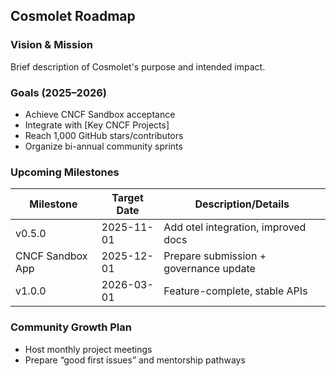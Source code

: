 ## Cosmolet Roadmap

### Vision & Mission
Brief description of Cosmolet's purpose and intended impact.

### Goals (2025–2026)
- Achieve CNCF Sandbox acceptance
- Integrate with [Key CNCF Projects]
- Reach 1,000 GitHub stars/contributors
- Organize bi-annual community sprints

### Upcoming Milestones
| Milestone         | Target Date  | Description/Details                  |
|-------------------|--------------|--------------------------------------|
| v0.5.0            | 2025-11-01   | Add otel integration, improved docs |
| CNCF Sandbox App  | 2025-12-01   | Prepare submission + governance update  |
| v1.0.0            | 2026-03-01   | Feature-complete, stable APIs           |

### Community Growth Plan
- Host monthly project meetings
- Prepare “good first issues” and mentorship pathways
